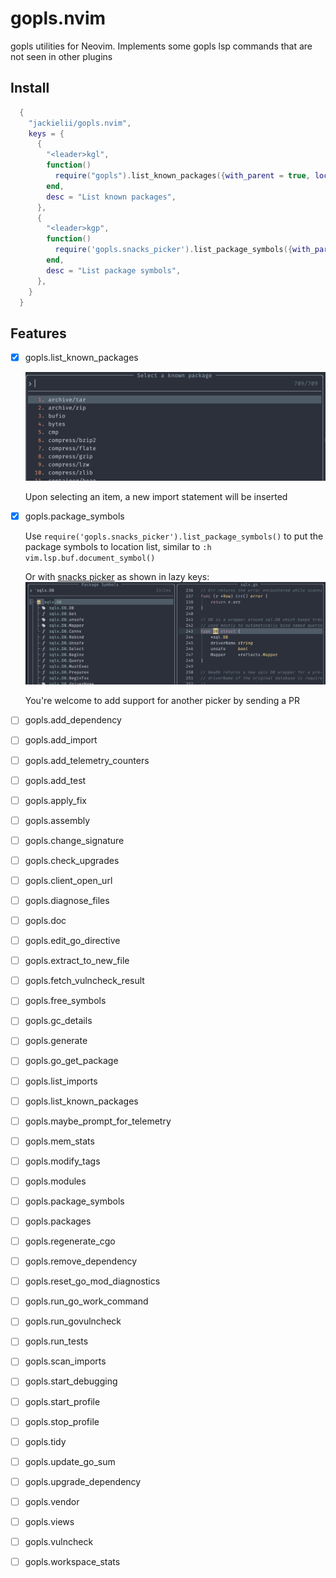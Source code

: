 # gopls.nvim

gopls utilities for Neovim. Implements some gopls lsp commands that are not seen in other plugins

## Install 

```lua
  {
    "jackielii/gopls.nvim",
    keys = {
      {
        "<leader>kgl",
        function()
          require("gopls").list_known_packages({with_parent = true, loclist = true})
        end,
        desc = "List known packages",
      },
      {
        "<leader>kgp",
        function()
          require('gopls.snacks_picker').list_package_symbols({with_parent = true})
        end,
        desc = "List package symbols",
      },
    }
  }
```

## Features

- [x] gopls.list_known_packages

  ![list-known-packages](assets/list-known-packages.png)

  Upon selecting an item, a new import statement will be inserted

- [x] gopls.package_symbols

  Use `require('gopls.snacks_picker').list_package_symbols()` to put the package symbols to location list, similar to `:h vim.lsp.buf.document_symbol()`

  Or with [snacks picker](https://github.com/folke/snacks.nvim/blob/main/docs/picker.md) as shown in lazy keys:
  ![snacks-picker-package-symbols](assets/snacks-picker-package-symbols.png)

  You're welcome to add support for another picker by sending a PR

- [ ] gopls.add_dependency
- [ ] gopls.add_import
- [ ] gopls.add_telemetry_counters
- [ ] gopls.add_test
- [ ] gopls.apply_fix
- [ ] gopls.assembly
- [ ] gopls.change_signature
- [ ] gopls.check_upgrades
- [ ] gopls.client_open_url
- [ ] gopls.diagnose_files
- [ ] gopls.doc
- [ ] gopls.edit_go_directive
- [ ] gopls.extract_to_new_file
- [ ] gopls.fetch_vulncheck_result
- [ ] gopls.free_symbols
- [ ] gopls.gc_details
- [ ] gopls.generate
- [ ] gopls.go_get_package
- [ ] gopls.list_imports
- [ ] gopls.list_known_packages
- [ ] gopls.maybe_prompt_for_telemetry
- [ ] gopls.mem_stats
- [ ] gopls.modify_tags
- [ ] gopls.modules
- [ ] gopls.package_symbols
- [ ] gopls.packages
- [ ] gopls.regenerate_cgo
- [ ] gopls.remove_dependency
- [ ] gopls.reset_go_mod_diagnostics
- [ ] gopls.run_go_work_command
- [ ] gopls.run_govulncheck
- [ ] gopls.run_tests
- [ ] gopls.scan_imports
- [ ] gopls.start_debugging
- [ ] gopls.start_profile
- [ ] gopls.stop_profile
- [ ] gopls.tidy
- [ ] gopls.update_go_sum
- [ ] gopls.upgrade_dependency
- [ ] gopls.vendor
- [ ] gopls.views
- [ ] gopls.vulncheck
- [ ] gopls.workspace_stats

